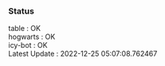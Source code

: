 ### Status


table : OK  
hogwarts : OK  
icy-bot : OK  
Latest Update : 2022-12-25 05:07:08.762467
